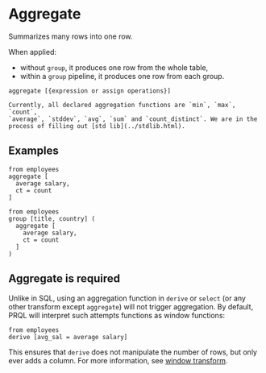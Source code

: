 # Aggregate

Summarizes many rows into one row.

When applied:

- without `group`, it produces one row from the whole table,
- within a `group` pipeline, it produces one row from each group.

```prql_no_test
aggregate [{expression or assign operations}]
```

```admonish note
Currently, all declared aggregation functions are `min`, `max`, `count`,
`average`, `stddev`, `avg`, `sum` and `count_distinct`. We are in the
process of filling out [std lib](../stdlib.html).
```

## Examples

```prql
from employees
aggregate [
  average salary,
  ct = count
]
```

```prql
from employees
group [title, country] (
  aggregate [
    average salary,
    ct = count
  ]
)
```

## Aggregate is required

Unlike in SQL, using an aggregation function in `derive` or `select` (or any
other transform except `aggregate`) will not trigger aggregation. By default,
PRQL will interpret such attempts functions as window functions:

```prql
from employees
derive [avg_sal = average salary]
```

This ensures that `derive` does not manipulate the number of rows, but only ever
adds a column. For more information, see [window transform](./window.md).
